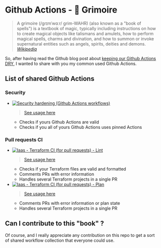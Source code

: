 # Github Actions - :closed_book: Grimoire
> A grimoire (/ɡrɪmˈwɑːr/ grim-WAHR) (also known as a "book of spells") is a textbook of magic, typically including instructions on how to create magical objects like talismans and amulets, how to perform magical spells, charms and divination, and how to summon or invoke supernatural entities such as angels, spirits, deities and demons.
> *[Wikipedia](https://en.wikipedia.org/wiki/Grimoire)*

So, after having read the Github blog post about [keeping our Github Actions DRY](https://github.blog/changelog/2021-10-05-github-actions-dry-your-github-actions-configuration-by-reusing-workflows/), I wanted to share with you my common used Github Actions.

## List of shared Github Actions
### Security
- [![Security hardening (Github Actions workflows)](https://github.com/xunleii/github-actions-grimoire/actions/workflows/zzz_run.security.workflows.yaml/badge.svg)](.github/workflows/security.workflows.yaml)
  > [See usage here](.github/workflows/zzz_run.security.workflows.yaml#L10)
  - Checks if yours Github Actions are valid
  - Checks if you all of yours Github Actions uses pinned Actions

### Pull requests CI
- [![Iaas - Terraform CI (for pull requests) - Lint](https://github.com/xunleii/github-actions-grimoire/actions/workflows/zzz_run.terraform.pull_requests.yaml/badge.svg)](.github/workflows/terraform.pull_requests.lint.yaml)
  > [See usage here](.github/workflows/zzz_run.terraform.pull_requests.yaml#L17)
  - Checks if your Terraform files are valid and formatted
  - Comments PRs with error information
  - Handles several Terraform projects in a single PR
- [![Iaas - Terraform CI (for pull requests) - Plan](https://github.com/xunleii/github-actions-grimoire/actions/workflows/zzz_run.terraform.pull_requests.yaml/badge.svg)](.github/workflows/terraform.pull_requests.plan.yaml)
  > [See usage here](.github/workflows/zzz_run.terraform.pull_requests.yaml#L21)
  - Comments PRs with error information or plan state
  - Handles several Terraform projects in a single PR

## Can I contribute to this "book" ?
Of course, and I really appreciate any contribution on this repo to get a sort of shared workflow collection that everyone could use.
